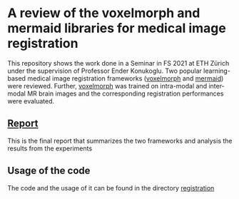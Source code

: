 # A review of the voxelmorph and mermaid libraries for medical image registration

This repository shows the work done in a Seminar in FS 2021 at ETH Zürich under the supervision of Professor Ender Konukoglu.
Two popular learning-based medical image registration frameworks ([voxelmorph](https://github.com/voxelmorph/voxelmorph)
and [mermaid](https://github.com/uncbiag/registration)) were reviewed. Further, [voxelmorph](https://github.com/voxelmorph/voxelmorph)
was trained on intra-modal and inter-modal MR brain images and the corresponding registration performances were evaluated.

## [Report](report.pdf)

This is the final report that summarizes the two frameworks and analysis the results from the experiments

## Usage of the code

The code and the usage of it can be found in the directory [registration](registration/README.md)
